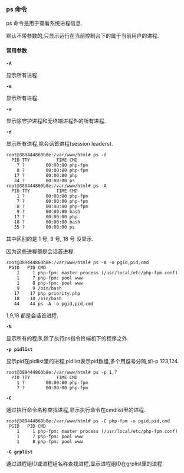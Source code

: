 ### ps 命令

ps 命令是用于查看系统进程信息.

默认不带参数的,只显示运行在当前控制台下的属于当前用户的进程.

#### 常用参数

**`-A`** 

显示所有进程.

**`-e`** 

显示所有进程.

**`-a`** 

显示除守护进程和无终端进程外的所有进程.

**`-d`**

显示所有进程,除会话首进程(session leaders).

```shell
root@389444860b8e:/var/www/html# ps -d
  PID TTY          TIME CMD
    7 ?        00:00:00 php-fpm
    8 ?        00:00:00 php-fpm
   17 ?        00:00:00 php
   34 ?        00:00:00 ps
root@389444860b8e:/var/www/html# ps -A
  PID TTY          TIME CMD
    1 ?        00:00:00 php-fpm
    7 ?        00:00:00 php-fpm
    8 ?        00:00:00 php-fpm
    9 ?        00:00:00 bash
   17 ?        00:00:00 php
   18 ?        00:00:00 bash
   35 ?        00:00:00 ps
```

其中区别的是 1 号, 9 号, 18 号 没显示.

因为这些进程都是会话首进程.

```shell
root@389444860b8e:/var/www/html# ps -A -o pgid,pid,cmd
 PGID   PID CMD
    1     1 php-fpm: master process (/usr/local/etc/php-fpm.conf)
    1     7 php-fpm: pool www
    1     8 php-fpm: pool www
    9     9 /bin/bash
   17    17 php priority.php
   18    18 /bin/bash
   44    44 ps -A -o pgid,pid,cmd
```

1,9,18 都是会话首进程.

**`-N`**

显示所有的程序,除了执行ps指令终端机下的程序之外.

**`-p pidlist`**

显示pid在pidlist里的进程,pidlist表示pid数组,多个用逗号分隔,如-p 123,124.

```shell
root@389444860b8e:/var/www/html# ps -p 1,7
  PID TTY          TIME CMD
    1 ?        00:00:00 php-fpm
    7 ?        00:00:00 php-fpm
```

**`-C`**

通过执行命令名称查找进程,显示执行命令在cmdlist里的进程.

```shell
root@389444860b8e:/var/www/html# ps -C php-fpm -o pgid,pid,cmd
 PGID   PID CMD
    1     1 php-fpm: master process (/usr/local/etc/php-fpm.conf)
    1     7 php-fpm: pool www
    1     8 php-fpm: pool www
```

**`-G grplist`**

通过进程组ID或进程组名称查找进程,显示进程组ID在grplist里的进程.
